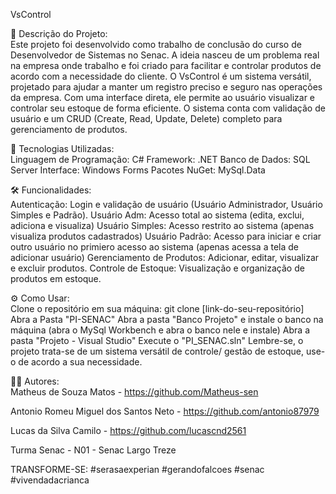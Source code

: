 VsControl

📝 Descrição do Projeto:                                                                                                                                                                   
Este projeto foi desenvolvido como trabalho de conclusão do curso de Desenvolvedor de Sistemas no Senac. A ideia nasceu de um problema real na empresa onde trabalho e foi criado para facilitar e controlar produtos de acordo com a necessidade do cliente.
O VsControl é um sistema versátil, projetado para ajudar a manter um registro preciso e seguro nas operações da empresa. Com uma interface direta, ele permite ao usuário visualizar e controlar seu estoque de forma eficiente. O sistema conta com validação de usuário e um CRUD (Create, Read, Update, Delete) completo para gerenciamento de produtos.

🚀 Tecnologias Utilizadas:                                                                                                                                                                 
Linguagem de Programação: C#
Framework: .NET
Banco de Dados: SQL Server
Interface: Windows Forms
Pacotes NuGet: MySql.Data

🛠️ Funcionalidades:                                                                                                                                                                        
Autenticação: Login e validação de usuário (Usuário Administrador, Usuário Simples e Padrão).
Usuário Adm: Acesso total ao sistema (edita, exclui, adiciona e visualiza)
Usuário Simples: Acesso restrito ao sistema (apenas visualiza produtos cadastrados)
Usuário Padrão: Acesso para iniciar e criar outro usuário no primiero acesso ao sistema (apenas acessa a tela de adicionar usuário)
Gerenciamento de Produtos: Adicionar, editar, visualizar e excluir produtos.
Controle de Estoque: Visualização e organização de produtos em estoque.

⚙️ Como Usar:                                                                                                                                                                              
Clone o repositório em sua máquina: git clone [link-do-seu-repositório]
Abra a Pasta "PI-SENAC"
Abra a pasta "Banco Projeto" e instale o banco na máquina (abra o MySql Workbench e abra o banco nele e instale)
Abra a pasta "Projeto - Visual Studio"
Execute o "PI_SENAC.sln"
Lembre-se, o projeto trata-se de um sistema versátil de controle/ gestão de estoque, use-o de acordo a sua necessidade.

🧑‍💻 Autores:                                                                                                                                                                             
Matheus de Souza Matos - https://github.com/Matheus-sen

Antonio Romeu Miguel dos Santos Neto - https://github.com/antonio87979

Lucas da Silva Camilo - https://github.com/lucascnd2561

Turma Senac - N01 - Senac Largo Treze

TRANSFORME-SE: #serasaexperian #gerandofalcoes #senac #vivendadacrianca




